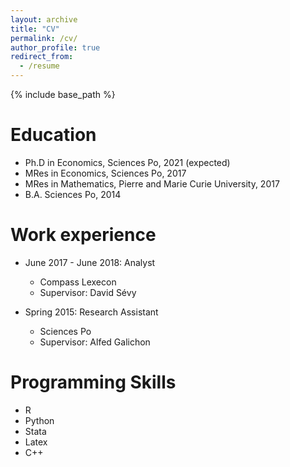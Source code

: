 ```yaml
---
layout: archive
title: "CV"
permalink: /cv/
author_profile: true
redirect_from:
  - /resume
---
```


{% include base_path %}

Education
======
* Ph.D in Economics, Sciences Po, 2021 (expected)
* MRes in Economics, Sciences Po, 2017
* MRes in Mathematics, Pierre and Marie Curie University, 2017
* B.A. Sciences Po, 2014

Work experience
======
* June 2017 - June 2018: Analyst
  * Compass Lexecon
  * Supervisor: David Sévy

* Spring 2015: Research Assistant
  * Sciences Po
  * Supervisor: Alfed Galichon
  
Programming Skills
======
* R
* Python
* Stata
* Latex
* C++

<!--
Publications
======
  <ul>{% for post in site.publications %}
    {% include archive-single-cv.html %}
  {% endfor %}</ul>
  
Talks
======
  <ul>{% for post in site.talks %}
    {% include archive-single-talk-cv.html %}
  {% endfor %}</ul>
  
Teaching
======
  <ul>{% for post in site.teaching %}
    {% include archive-single-cv.html %}
  {% endfor %}</ul>
  
Service and leadership
======
* Currently signed in to 43 different slack teams
-->
